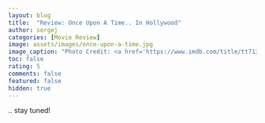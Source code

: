 ```yaml
---
layout: blog
title:  "Review: Once Upon A Time.. In Hollywood"
author: sergej
categories: [Movie Review]
image: assets/images/once-upon-a-time.jpg
image_caption: "Photo Credit: <a href='https://www.imdb.com/title/tt7131622/mediaviewer/rm1947703297' target='_blank'>IMDb</a>"
toc: false
rating: 5
comments: false
featured: false
hidden: true
---
```


.. stay tuned!

